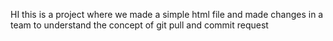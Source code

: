 ﻿HI this is a project where we made a simple html file and made changes in a team to understand the concept of git pull and commit request
